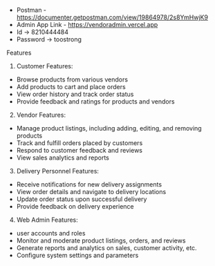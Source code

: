 - Postman - https://documenter.getpostman.com/view/19864978/2s8YmHwjK9
- Admin App Link - https://vendoradmin.vercel.app
- Id -> 8210444484
- Password -> toostrong


Features

1. Customer Features:
- Browse products from various vendors
- Add products to cart and place orders
- View order history and track order status
- Provide feedback and ratings for products and vendors

2. Vendor Features:
- Manage product listings, including adding, editing, and removing products
- Track and fulfill orders placed by customers
- Respond to customer feedback and reviews
- View sales analytics and reports


3. Delivery Personnel Features:
- Receive notifications for new delivery assignments
- View order details and navigate to delivery locations
- Update order status upon successful delivery
- Provide feedback on delivery experience

4. Web Admin Features:
- user accounts and roles
- Monitor and moderate product listings, orders, and reviews
- Generate reports and analytics on sales, customer activity, etc.
- Configure system settings and parameters

